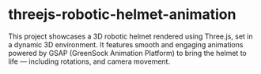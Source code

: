 # threejs-robotic-helmet-animation
This project showcases a 3D robotic helmet rendered using Three.js, set in a dynamic 3D environment. It features smooth and engaging animations powered by GSAP (GreenSock Animation Platform) to bring the helmet to life — including rotations, and camera movement.
